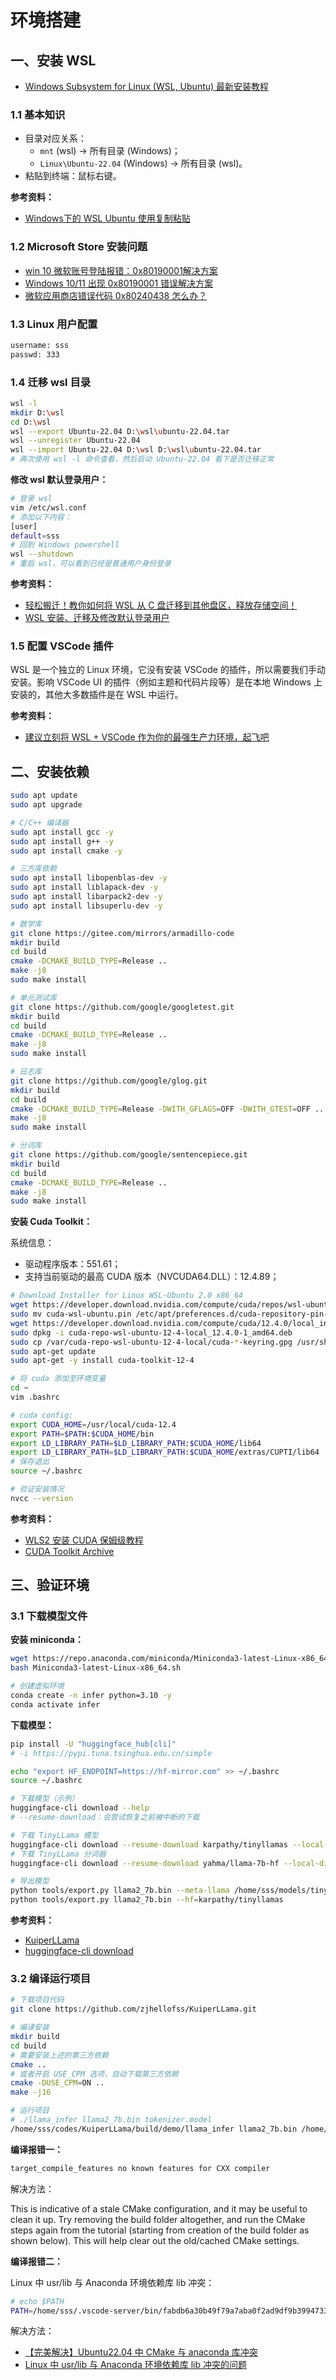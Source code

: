 # 环境搭建

## 一、安装 WSL

- [Windows Subsystem for Linux (WSL, Ubuntu) 最新安装教程](https://blog.csdn.net/wangtcCSDN/article/details/137950545)

### 1.1 基本知识

- 目录对应关系：
  - `mnt` (wsl) -> 所有目录 (Windows)；
  - `Linux\Ubuntu-22.04` (Windows) -> 所有目录 (wsl)。
- 粘贴到终端：鼠标右键。

**参考资料：**

- [Windows下的 WSL Ubuntu 使用复制粘贴](https://blog.csdn.net/u011813050/article/details/127060037)

### 1.2 Microsoft Store 安装问题

- [win 10 微软账号登陆报错：0x80190001解决方案](https://blog.csdn.net/qq_45437546/article/details/104488608)
- [Windows 10/11 出现 0x80190001 错误解决方案](https://zhuanlan.zhihu.com/p/608587323)
- [微软应用商店错误代码 0x80240438 怎么办？](https://www.xitongzhijia.net/xtjc/20220707/246557.html)

### 1.3 Linux 用户配置

```bash
username: sss
passwd: 333
```

### 1.4 迁移 wsl 目录

```bash
wsl -l
mkdir D:\wsl
cd D:\wsl
wsl --export Ubuntu-22.04 D:\wsl\ubuntu-22.04.tar
wsl --unregister Ubuntu-22.04
wsl --import Ubuntu-22.04 D:\wsl D:\wsl\ubuntu-22.04.tar
# 再次使用 wsl -l 命令查看，然后启动 Ubuntu-22.04 看下是否迁移正常
```

**修改 wsl 默认登录用户：**

```bash
# 登录 wsl
vim /etc/wsl.conf
# 添加以下内容：
[user]
default=sss
# 回到 Windows powershell
wsl --shutdown
# 重启 wsl，可以看到已经是普通用户身份登录
```

**参考资料：**

- [轻松搬迁！教你如何将 WSL 从 C 盘迁移到其他盘区，释放存储空间！](https://zhuanlan.zhihu.com/p/621873601)
- [WSL 安装、迁移及修改默认登录用户](https://blog.csdn.net/saladpie/article/details/144007153)

### 1.5 配置 VSCode 插件

WSL 是一个独立的 Linux 环境，它没有安装 VSCode 的插件，所以需要我们手动安装。影响 VSCode UI 的插件（例如主题和代码片段等）是在本地 Windows 上安装的，其他大多数插件是在 WSL 中运行。

**参考资料：**

- [建议立刻将 WSL + VSCode 作为你的最强生产力环境，起飞吧](https://blog.csdn.net/yanbober/article/details/138245581)

## 二、安装依赖

```bash
sudo apt update
sudo apt upgrade

# C/C++ 编译器
sudo apt install gcc -y
sudo apt install g++ -y
sudo apt install cmake -y

# 三方库依赖
sudo apt install libopenblas-dev -y
sudo apt install liblapack-dev -y
sudo apt install libarpack2-dev -y
sudo apt install libsuperlu-dev -y

# 数学库
git clone https://gitee.com/mirrors/armadillo-code
mkdir build
cd build
cmake -DCMAKE_BUILD_TYPE=Release ..
make -j8
sudo make install

# 单元测试库
git clone https://github.com/google/googletest.git
mkdir build
cd build
cmake -DCMAKE_BUILD_TYPE=Release ..
make -j8
sudo make install

# 日志库
git clone https://github.com/google/glog.git
mkdir build
cd build
cmake -DCMAKE_BUILD_TYPE=Release -DWITH_GFLAGS=OFF -DWITH_GTEST=OFF ..
make -j8
sudo make install

# 分词库
git clone https://github.com/google/sentencepiece.git
mkdir build
cd build
cmake -DCMAKE_BUILD_TYPE=Release ..
make -j8
sudo make install
```

**安装 Cuda Toolkit：**

系统信息：

- 驱动程序版本：551.61；
- 支持当前驱动的最高 CUDA 版本（NVCUDA64.DLL）：12.4.89；

```bash
# Download Installer for Linux WSL-Ubuntu 2.0 x86_64
wget https://developer.download.nvidia.com/compute/cuda/repos/wsl-ubuntu/x86_64/cuda-wsl-ubuntu.pin
sudo mv cuda-wsl-ubuntu.pin /etc/apt/preferences.d/cuda-repository-pin-600
wget https://developer.download.nvidia.com/compute/cuda/12.4.0/local_installers/cuda-repo-wsl-ubuntu-12-4-local_12.4.0-1_amd64.deb
sudo dpkg -i cuda-repo-wsl-ubuntu-12-4-local_12.4.0-1_amd64.deb
sudo cp /var/cuda-repo-wsl-ubuntu-12-4-local/cuda-*-keyring.gpg /usr/share/keyrings/
sudo apt-get update
sudo apt-get -y install cuda-toolkit-12-4

# 将 cuda 添加至环境变量
cd ~
vim .bashrc

# cuda config:
export CUDA_HOME=/usr/local/cuda-12.4 
export PATH=$PATH:$CUDA_HOME/bin       
export LD_LIBRARY_PATH=$LD_LIBRARY_PATH:$CUDA_HOME/lib64
export LD_LIBRARY_PATH=$LD_LIBRARY_PATH:$CUDA_HOME/extras/CUPTI/lib64
# 保存退出
source ~/.bashrc

# 验证安装情况
nvcc --version
```

**参考资料：**

- [WLS2 安装 CUDA 保姆级教程](https://blog.csdn.net/qq_46472656/article/details/138624468)
- [CUDA Toolkit Archive](https://developer.nvidia.com/cuda-toolkit-archive)

## 三、验证环境

### 3.1 下载模型文件

**安装 miniconda：**

```bash
wget https://repo.anaconda.com/miniconda/Miniconda3-latest-Linux-x86_64.sh
bash Miniconda3-latest-Linux-x86_64.sh

# 创建虚拟环境
conda create -n infer python=3.10 -y
conda activate infer
```

**下载模型：**

```bash
pip install -U "huggingface_hub[cli]"
# -i https://pypi.tuna.tsinghua.edu.cn/simple

echo "export HF_ENDPOINT=https://hf-mirror.com" >> ~/.bashrc
source ~/.bashrc

# 下载模型（示例）
huggingface-cli download --help
# --resume-download：会尝试恢复之前被中断的下载

# 下载 TinyLLama 模型
huggingface-cli download --resume-download karpathy/tinyllamas --local-dir /home/sss/models/tiny-llama-model
# 下载 TinyLLama 分词器
huggingface-cli download --resume-download yahma/llama-7b-hf --local-dir /home/sss/models/tiny-llama-tokenizer

# 导出模型
python tools/export.py llama2_7b.bin --meta-llama /home/sss/models/tiny-llama-model
python tools/export.py llama2_7b.bin --hf=karpathy/tinyllamas
```

**参考资料：**

- [KuiperLLama](https://github.com/zjhellofss/KuiperLLama)
- [huggingface-cli download](https://huggingface.co/docs/huggingface_hub/en/guides/cli#huggingface-cli-download)

### 3.2 编译运行项目

```bash
# 下载项目代码
git clone https://github.com/zjhellofss/KuiperLLama.git

# 编译安装
mkdir build 
cd build
# 需要安装上述的第三方依赖
cmake ..
# 或者开启 USE_CPM 选项，自动下载第三方依赖
cmake -DUSE_CPM=ON ..
make -j16

# 运行项目
# ./llama_infer llama2_7b.bin tokenizer.model
/home/sss/codes/KuiperLLama/build/demo/llama_infer llama2_7b.bin /home/sss/models/tiny-llama-tokenizer/tokenizer.model
```

**编译报错一：**

```bash
target_compile_features no known features for CXX compiler
```

解决方法：

This is indicative of a stale CMake configuration, and it may be useful to clean it up. Try removing the build folder altogether, and run the CMake steps again from the tutorial (starting from creation of the build folder as shown below). This will help clear out the old/cached CMake settings.

**编译报错二：**

Linux 中 usr/lib 与 Anaconda 环境依赖库 lib 冲突：

```bash
# echo $PATH
PATH=/home/sss/.vscode-server/bin/fabdb6a30b49f79a7aba0f2ad9df9b399473380f/bin/remote-cli:/usr/local/sbin:/usr/local/bin:/usr/sbin:/usr/bin:/sbin:/bin:/usr/games:/usr/local/games:/usr/lib/wsl/lib:/mnt/d/App/Hugo/bin:/mnt/e/develop/Java/jdk1.8.0_151/bin:/mnt/c/Windows/system32:/mnt/c/Windows:/mnt/c/Windows/System32/Wbem:/mnt/c/Windows/System32/WindowsPowerShell/v1.0/:/mnt/c/Windows/System32/OpenSSH/:/mnt/d/app:/mnt/d/app:/mnt/d/app:/mnt/d/app:/mnt/d/app:/mnt/d/app/LaTex/texlive/2021/bin/win32:/mnt/c/Users/SSS/AppData/Local/GitHubDesktop/bin:/mnt/c/Users/SSS/AppData/Roaming/npm:/snap/bin:/usr/local/cuda-12.4/bin
```

解决方法：

- [【完美解决】Ubuntu22.04 中 CMake 与 anaconda 库冲突](https://blog.csdn.net/YoungMotigo/article/details/140220123)
- [Linux 中 usr/lib 与 Anaconda 环境依赖库 lib 冲突的问题](https://blog.csdn.net/fengyuyeguirenenen/article/details/130740072)
